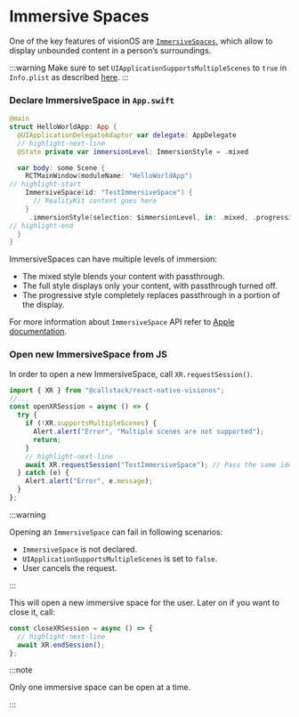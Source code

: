 # Immersive Spaces

One of the key features of visionOS are [`ImmersiveSpaces`](https://developer.apple.com/documentation/swiftui/immersive-spaces), which allow to display unbounded content in a person’s surroundings.

:::warning
Make sure to set `UIApplicationSupportsMultipleScenes` to `true` in `Info.plist` as described [here](/api/window-manager#uiapplicationsupportsmultiplescenes).
:::

### Declare ImmersiveSpace in `App.swift`

```swift title="App.swift"
@main
struct HelloWorldApp: App {
  @UIApplicationDelegateAdaptor var delegate: AppDelegate
  // highlight-next-line
  @State private var immersionLevel: ImmersionStyle = .mixed

  var body: some Scene {
    RCTMainWindow(moduleName: "HelloWorldApp")
// highlight-start
    ImmersiveSpace(id: "TestImmersiveSpace") {
      // RealityKit content goes here
    }
     .immersionStyle(selection: $immersionLevel, in: .mixed, .progressive, .full)
// highlight-end
  }
}
```

ImmersiveSpaces can have multiple levels of immersion:

- The mixed style blends your content with passthrough.
- The full style displays only your content, with passthrough turned off.
- The progressive style completely replaces passthrough in a portion of the display.

For more information about `ImmersiveSpace` API refer to [Apple documentation](https://developer.apple.com/documentation/swiftui/immersive-spaces).

### Open new ImmersiveSpace from JS

In order to open a new ImmersiveSpace, call `XR.requestSession()`.

```ts
import { XR } from "@callstack/react-native-visionos";
//...
const openXRSession = async () => {
  try {
    if (!XR.supportsMultipleScenes) {
      Alert.alert("Error", "Multiple scenes are not supported");
      return;
    }
    // highlight-next-line
    await XR.requestSession("TestImmersiveSpace"); // Pass the same identifier from `App.swift`
  } catch (e) {
    Alert.alert("Error", e.message);
  }
};
```

:::warning

Opening an `ImmersiveSpace` can fail in following scenarios:

- `ImmersiveSpace` is not declared.
- `UIApplicationSupportsMultipleScenes` is set to `false`.
- User cancels the request.

:::

This will open a new immersive space for the user. Later on if you want to close it, call:

```ts
const closeXRSession = async () => {
  // highlight-next-line
  await XR.endSession();
};
```

:::note

Only one immersive space can be open at a time.

:::
